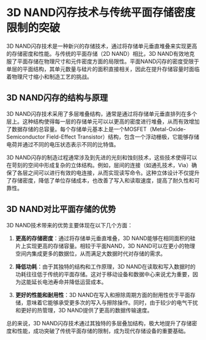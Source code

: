 # 3D NAND闪存技术与传统平面存储密度限制的突破

3D NAND闪存技术是一种新兴的存储技术，通过将存储单元垂直堆叠来实现更高的存储密度和性能。与传统的平面存储（2D NAND）相比，3D NAND有效地克服了平面存储在物理尺寸和元件密度方面的局限性。平面NAND闪存的密度受限于单层的平面结构，其单元数量与硅片的面积直接相关，因此在提升存储容量时面临着物理尺寸缩小和制造工艺的挑战。

## 3D NAND闪存的结构与原理

3D NAND闪存技术采用了多层堆叠结构，通常是通过将存储单元垂直排列在多个层上。这种结构使得每一层的存储单元可以以更高的密度进行堆叠，从而有效增加了数据存储的总容量。每个存储单元基本上是一个MOSFET（Metal-Oxide-Semiconductor Field-Effect Transistor）结构，包含一个浮动栅极，它能够存储电荷并通过不同的电压状态表示不同的比特值。

3D NAND闪存的制造过程通常涉及到先进的光刻和蚀刻技术，这些技术使得可以在苛刻的空间中形成复杂的立体结构。例如，层间的连接（如通孔技术，Via）确保了各层之间可以进行有效的电连接，从而实现读写命令。这种立体设计不仅提升了存储密度，降低了单位存储成本，也改善了写入和读取速度，提高了耐久性和可靠性。

## 3D NAND对比平面存储的优势

3D NAND技术带来的优势主要体现在以下几个方面：

1. **更高的存储密度**：通过将存储单元垂直堆叠，3D NAND能够在相同面积的硅片上实现更高的存储容量。相较于平面NAND，3D NAND可以在更小的物理空间内集成更多的数据位，从而满足大数据时代对存储的需求。

2. **降低功耗**：由于其独特的结构和工作原理，3D NAND在读取和写入数据时的功耗往往低于传统的平面存储。这对于移动设备和数据中心来说尤为重要，因为这能延长电池寿命并降低运营成本。

3. **更好的性能和耐用性**：3D NAND在写入和擦除周期方面的耐用性优于平面存储，意味着它能够承受更多次的写入与擦除操作。同时，由于较少的电气干扰和更好的热管理，3D NAND提供了更高的数据传输速度。

总的来说，3D NAND闪存技术通过其独特的多层叠加结构，极大地提升了存储密度和性能，成功突破了传统平面存储的限制，成为现代存储设备的重要基础。